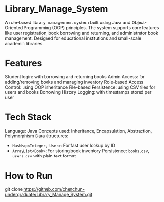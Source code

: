 # Library_Manage_System
A role-based library management system built using Java and Object-Oriented Programming (OOP) principles. The system supports core features like user registration, book borrowing and returning, and administrator book management. Designed for educational institutions and small-scale academic libraries.

# Features
Student login: with borrowing and returning books
Admin Access: for adding/removing books and managing inventory
Role-based Access Control: using OOP inheritance
File-based Persistence: using CSV files for users and books
Borrowing History Logging: with timestamps stored per user

# Tech Stack
Language: Java
Concepts used: Inheritance, Encapsulation, Abstraction, Polymorphism
Data Structures: 
  - `HashMap<Integer, User>`: For fast user lookup by ID
  - `ArrayList<Book>`: For storing book inventory
Persistence: `books.csv`, `users.csv` with plain text format

# How to Run
git clone https://github.com/chenchun-undergraduate/Library_Manage_System.git
